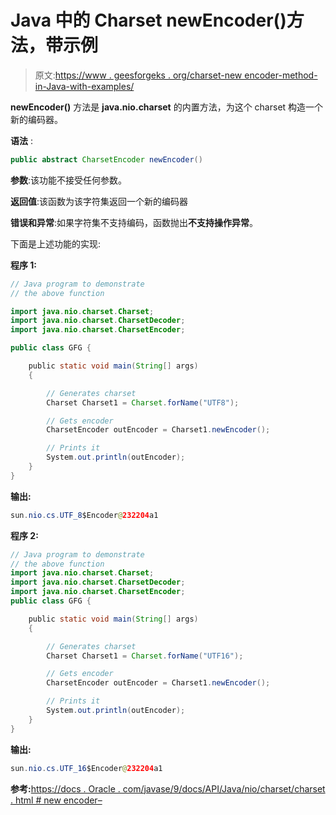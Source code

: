 # Java 中的 Charset newEncoder()方法，带示例

> 原文:[https://www . geesforgeks . org/charset-new encoder-method-in-Java-with-examples/](https://www.geeksforgeeks.org/charset-newencoder-method-in-java-with-examples/)

**newEncoder()** 方法是 **java.nio.charset** 的内置方法，为这个 charset 构造一个新的编码器。

**语法** :

```java
public abstract CharsetEncoder newEncoder()
```

**参数**:该功能不接受任何参数。

**返回值**:该函数为该字符集返回一个新的编码器

**错误和异常**:如果字符集不支持编码，函数抛出**不支持操作异常**。

下面是上述功能的实现:

**程序 1:**

```java
// Java program to demonstrate
// the above function

import java.nio.charset.Charset;
import java.nio.charset.CharsetDecoder;
import java.nio.charset.CharsetEncoder;

public class GFG {

    public static void main(String[] args)
    {

        // Generates charset
        Charset Charset1 = Charset.forName("UTF8");

        // Gets encoder
        CharsetEncoder outEncoder = Charset1.newEncoder();

        // Prints it
        System.out.println(outEncoder);
    }
}
```

**输出:**

```java
sun.nio.cs.UTF_8$Encoder@232204a1

```

**程序 2:**

```java
// Java program to demonstrate
// the above function
import java.nio.charset.Charset;
import java.nio.charset.CharsetDecoder;
import java.nio.charset.CharsetEncoder;
public class GFG {

    public static void main(String[] args)
    {

        // Generates charset
        Charset Charset1 = Charset.forName("UTF16");

        // Gets encoder
        CharsetEncoder outEncoder = Charset1.newEncoder();

        // Prints it
        System.out.println(outEncoder);
    }
}
```

**输出:**

```java
sun.nio.cs.UTF_16$Encoder@232204a1

```

**参考:**[https://docs . Oracle . com/javase/9/docs/API/Java/nio/charset/charset . html # new encoder–](https://docs.oracle.com/javase/9/docs/api/java/nio/charset/Charset.html#newEncoder--)